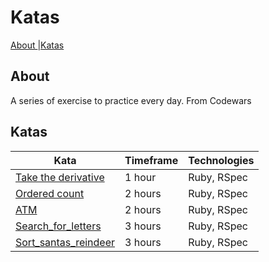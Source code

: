 # Katas

[About ](#About) |[Katas ](#Katas) 

## About
A series of exercise to practice every day. From Codewars

## Katas

| Kata   | Timeframe          | Technologies        |
| ---                                                                     |---                 |--- 
| [Take the derivative](https://github.com/Dlibmanw/katas/tree/master/take_the_derivative)  | 1 hour  |  Ruby, RSpec  |
| [Ordered count](https://github.com/Dlibmanw/katas/tree/master/ordered_count)  | 2 hours  |  Ruby, RSpec  |
| [ATM](https://github.com/Dlibmanw/katas/tree/master/ATM)  | 2 hours  |  Ruby, RSpec  |
| [Search_for_letters](https://github.com/Dlibmanw/katas/tree/master/Search_for_letters)  | 3 hours  |  Ruby, RSpec  |
| [Sort_santas_reindeer](https://github.com/Dlibmanw/katas/tree/master/sort_santas_reindeer)  | 3 hours  |  Ruby, RSpec  |
